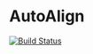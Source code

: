 # AutoAlign

[![Build Status](https://travis-ci.org/tpapp/AutoAlign.jl.svg?branch=master)](https://travis-ci.org/tpapp/AutoAlign.jl)
